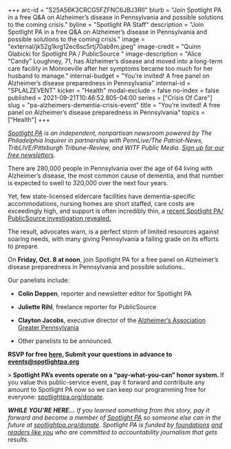 +++
arc-id = "S25A56K3CRCG5FZFNC6JBJ3RII"
blurb = "Join Spotlight PA in a free Q&A on Alzheimer’s disease in Pennsylvania and possible solutions to the coming crisis."
byline = "Spotlight PA Staff"
description = "Join Spotlight PA in a free Q&A on Alzheimer’s disease in Pennsylvania and possible solutions to the coming crisis."
image = "external/jk52g1krg12ec6sc5rtj70ab8m.jpeg"
image-credit = "Quinn Glabicki for Spotlight PA / PublicSource "
image-description = "Alice “Candy” Loughney, 71, has Alzheimer’s disease and moved into a long-term care facility in Monroeville after her symptoms became too much for her husband to manage."
internal-budget = "You’re invited! A free panel on Alzheimer’s disease preparedness in Pennsylvania"
internal-id = "SPLALZEVENT"
kicker = "Health"
modal-exclude = false
no-index = false
published = 2021-09-21T10:46:52.805-04:00
series = ["Crisis Of Care"]
slug = "pa-alzheimers-dementia-crisis-event"
title = "You’re invited! A free panel on Alzheimer’s disease preparedness in Pennsylvania"
topics = ["Health"]
+++

<a href="https://www.spotlightpa.org/"><i>Spotlight PA</i></a><i> is an independent, nonpartisan newsroom powered by The Philadelphia Inquirer in partnership with PennLive/The Patriot-News, TribLIVE/Pittsburgh Tribune-Review, and WITF Public Media. </i><a href="https://www.spotlightpa.org/newsletters"><i>Sign up for our free newsletters</i></a><i>.</i>

There are 280,000 people in Pennsylvania over the age of 64 living with Alzheimer’s disease, the most common cause of dementia, and that number is expected to swell to 320,000 over the next four years. 

Yet, few state-licensed eldercare facilities have dementia-specific accommodations, nursing homes are short staffed, care costs are exceedingly high, and support is often incredibly thin, a <a href="https://www.spotlightpa.org/news/2021/09/pa-alzheimers-dementia-crisis-unprepared/">recent Spotlight PA/ PublicSource investigation revealed.</a>

The result, advocates warn, is a perfect storm of limited resources against soaring needs, with many giving Pennsylvania a failing grade on its efforts to prepare.

On <b>Friday, Oct. 8 at noon</b>, join Spotlight PA for a free panel on Alzheimer’s disease preparedness in Pennsylvania and possible solutions..

Our panelists include:

- <b>Colin Deppen</b>, reporter and newsletter editor for Spotlight PA<br/>

- <b>Juliette Rihl</b>, freelance reporter for PublicSource<br/>

- <b>Clayton Jacobs</b>, executive director of the <a href="https://www.alz.org/pa">Alzheimer’s Association Greater Pennsylvania<br/></a>

- Other panelists to be announced.<br/>

<b>RSVP for free </b><a href="https://inquirer.zoom.us/webinar/register/WN_ldqX9CoUT2acyNRIpJP2BA"><b>here.</b></a><b> Submit your questions in advance to </b><a href="mailto:events@spotlightpa.org"><b>events@spotlightpa.org</b></a>

» <b>Spotlight PA’s events operate on a “pay-what-you-can” honor system. </b>If you value this public-service event, pay it forward and contribute any amount to Spotlight PA now so we can keep our programming free for everyone: <a href="http://checkout.fundjournalism.org/memberform?org_id=spotlightpa&campaign=701f4000000TVuXAAW">spotlightpa.org/donate</a>.

<script src="https://www.spotlightpa.org/embed.js" async></script><div data-spl-embed-version="1" data-spl-src="https://www.spotlightpa.org/embeds/newsletter/"></div>

<i><b>WHILE YOU’RE HERE...</b></i><i> If you learned something from this story, pay it forward and become a member of </i><a href="https://www.spotlightpa.org/"><i>Spotlight PA</i></a><i> so someone else can in the future at </i><a href="http://spotlightpa.org/donate"><i>spotlightpa.org/donate</i></a><i>. Spotlight PA is funded by</i><a href="https://www.spotlightpa.org/support"><i> foundations</i></a><i> </i><a href="https://www.spotlightpa.org/support"><i>and readers like you</i></a><i> who are committed to accountability journalism that gets results.</i>
